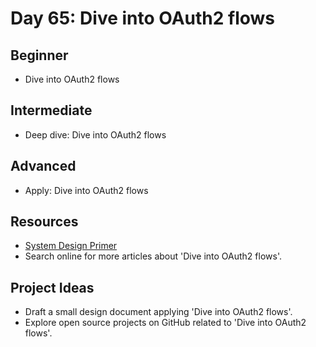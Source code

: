 # Day 65: Dive into OAuth2 flows

## Beginner
- Dive into OAuth2 flows

## Intermediate
- Deep dive: Dive into OAuth2 flows

## Advanced
- Apply: Dive into OAuth2 flows

## Resources
- [System Design Primer](https://github.com/donnemartin/system-design-primer/search?q=Dive+into+OAuth2+flows)
- Search online for more articles about 'Dive into OAuth2 flows'.

## Project Ideas
- Draft a small design document applying 'Dive into OAuth2 flows'.
- Explore open source projects on GitHub related to 'Dive into OAuth2 flows'.
